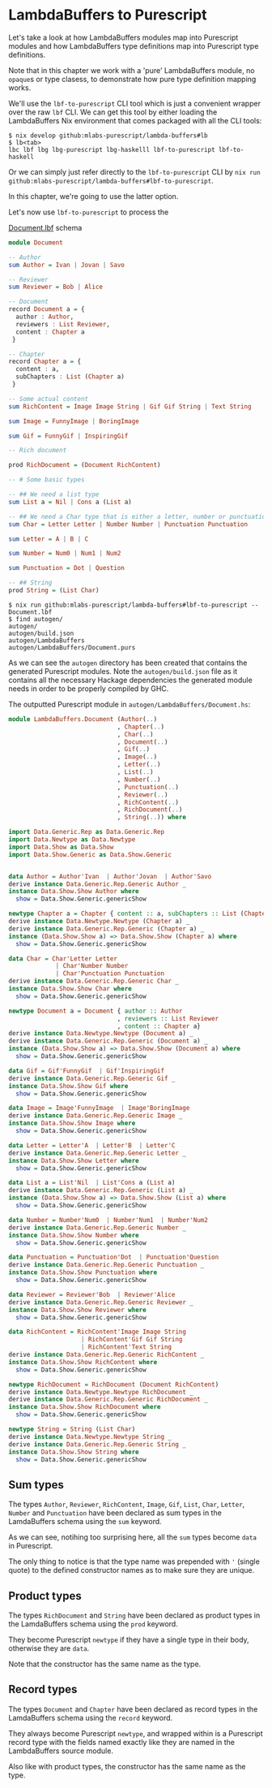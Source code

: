 # LambdaBuffers to Purescript

Let's take a look at how LambdaBuffers modules map into Purescript modules and how
LambdaBuffers type definitions map into Purescript type definitions.

Note that in this chapter we work with a 'pure' LambdaBuffers module, no
`opaque`s or type clasess, to demonstrate how pure type definition mapping
works.

We'll use the `lbf-to-purescript` CLI tool which is just a convenient wrapper over
the raw `lbf` CLI. We can get this tool by either loading the LambdaBuffers Nix
environment that comes packaged with all the CLI tools:

```shell
$ nix develop github:mlabs-purescript/lambda-buffers#lb
$ lb<tab>
lbc lbf lbg lbg-purescript lbg-haskelll lbf-to-purescript lbf-to-haskell
```

Or we can simply just refer directly to the `lbf-to-purescript` CLI by `nix run
github:mlabs-purescript/lambda-buffers#lbf-to-purescript`.

In this chapter, we're going to use the latter option.

Let's now use `lbf-to-purescript` to process the

[Document.lbf](examples/Document.lbf) schema

```purescript
module Document

-- Author
sum Author = Ivan | Jovan | Savo

-- Reviewer
sum Reviewer = Bob | Alice

-- Document
record Document a = {
  author : Author,
  reviewers : List Reviewer,
  content : Chapter a
 }

-- Chapter
record Chapter a = {
  content : a,
  subChapters : List (Chapter a)
 }

-- Some actual content
sum RichContent = Image Image String | Gif Gif String | Text String

sum Image = FunnyImage | BoringImage

sum Gif = FunnyGif | InspiringGif

-- Rich document

prod RichDocument = (Document RichContent)

-- # Some basic types

-- ## We need a list type
sum List a = Nil | Cons a (List a)

-- ## We need a Char type that is either a letter, number or punctuation
sum Char = Letter Letter | Number Number | Punctuation Punctuation

sum Letter = A | B | C

sum Number = Num0 | Num1 | Num2

sum Punctuation = Dot | Question

-- ## String
prod String = (List Char)
```

```shell
$ nix run github:mlabs-purescript/lambda-buffers#lbf-to-purescript -- Document.lbf
$ find autogen/
autogen/
autogen/build.json
autogen/LambdaBuffers
autogen/LambdaBuffers/Document.purs
```

As we can see the `autogen` directory has been created that contains the generated Purescript modules.
Note the `autogen/build.json` file as it contains all the necessary Hackage dependencies the generated module needs in order to be properly compiled by GHC.

The outputted Purescript module in `autogen/LambdaBuffers/Document.hs`:

```purescript
module LambdaBuffers.Document (Author(..)
                              , Chapter(..)
                              , Char(..)
                              , Document(..)
                              , Gif(..)
                              , Image(..)
                              , Letter(..)
                              , List(..)
                              , Number(..)
                              , Punctuation(..)
                              , Reviewer(..)
                              , RichContent(..)
                              , RichDocument(..)
                              , String(..)) where

import Data.Generic.Rep as Data.Generic.Rep
import Data.Newtype as Data.Newtype
import Data.Show as Data.Show
import Data.Show.Generic as Data.Show.Generic


data Author = Author'Ivan  | Author'Jovan  | Author'Savo
derive instance Data.Generic.Rep.Generic Author _
instance Data.Show.Show Author where
  show = Data.Show.Generic.genericShow

newtype Chapter a = Chapter { content :: a, subChapters :: List (Chapter a)}
derive instance Data.Newtype.Newtype (Chapter a) _
derive instance Data.Generic.Rep.Generic (Chapter a) _
instance (Data.Show.Show a) => Data.Show.Show (Chapter a) where
  show = Data.Show.Generic.genericShow

data Char = Char'Letter Letter
             | Char'Number Number
             | Char'Punctuation Punctuation
derive instance Data.Generic.Rep.Generic Char _
instance Data.Show.Show Char where
  show = Data.Show.Generic.genericShow

newtype Document a = Document { author :: Author
                              , reviewers :: List Reviewer
                              , content :: Chapter a}
derive instance Data.Newtype.Newtype (Document a) _
derive instance Data.Generic.Rep.Generic (Document a) _
instance (Data.Show.Show a) => Data.Show.Show (Document a) where
  show = Data.Show.Generic.genericShow

data Gif = Gif'FunnyGif  | Gif'InspiringGif
derive instance Data.Generic.Rep.Generic Gif _
instance Data.Show.Show Gif where
  show = Data.Show.Generic.genericShow

data Image = Image'FunnyImage  | Image'BoringImage
derive instance Data.Generic.Rep.Generic Image _
instance Data.Show.Show Image where
  show = Data.Show.Generic.genericShow

data Letter = Letter'A  | Letter'B  | Letter'C
derive instance Data.Generic.Rep.Generic Letter _
instance Data.Show.Show Letter where
  show = Data.Show.Generic.genericShow

data List a = List'Nil  | List'Cons a (List a)
derive instance Data.Generic.Rep.Generic (List a) _
instance (Data.Show.Show a) => Data.Show.Show (List a) where
  show = Data.Show.Generic.genericShow

data Number = Number'Num0  | Number'Num1  | Number'Num2
derive instance Data.Generic.Rep.Generic Number _
instance Data.Show.Show Number where
  show = Data.Show.Generic.genericShow

data Punctuation = Punctuation'Dot  | Punctuation'Question
derive instance Data.Generic.Rep.Generic Punctuation _
instance Data.Show.Show Punctuation where
  show = Data.Show.Generic.genericShow

data Reviewer = Reviewer'Bob  | Reviewer'Alice
derive instance Data.Generic.Rep.Generic Reviewer _
instance Data.Show.Show Reviewer where
  show = Data.Show.Generic.genericShow

data RichContent = RichContent'Image Image String
                    | RichContent'Gif Gif String
                    | RichContent'Text String
derive instance Data.Generic.Rep.Generic RichContent _
instance Data.Show.Show RichContent where
  show = Data.Show.Generic.genericShow

newtype RichDocument = RichDocument (Document RichContent)
derive instance Data.Newtype.Newtype RichDocument _
derive instance Data.Generic.Rep.Generic RichDocument _
instance Data.Show.Show RichDocument where
  show = Data.Show.Generic.genericShow

newtype String = String (List Char)
derive instance Data.Newtype.Newtype String _
derive instance Data.Generic.Rep.Generic String _
instance Data.Show.Show String where
  show = Data.Show.Generic.genericShow
```

## Sum types

The types `Author`, `Reviewer`, `RichContent`, `Image`, `Gif`, `List`, `Char`,
`Letter`, `Number` and `Punctuation` have been declared as sum types in the
LamdaBuffers schema using the `sum` keyword.

As we can see, notihing too surprising here, all the `sum` types become `data`
in Purescript.

The only thing to notice is that the type name was prepended with `'` (single
quote) to the defined constructor names as to make sure they are unique.

## Product types

The types `RichDocument` and `String` have been declared as product types in the
LamdaBuffers schema using the `prod` keyword.

They become Purescript `newtype` if they have a single type in their body, otherwise they are `data`.

Note that the constructor has the same name as the type.

## Record types

The types `Document` and `Chapter` have been declared as record types in the
LamdaBuffers schema using the `record` keyword.

They always become Purescript `newtype`, and wrapped within is a Purescript
record type with the fields named exactly like they are named in the
LambdaBuffers source module.

Also like with product types, the constructor has the same name as the type.
